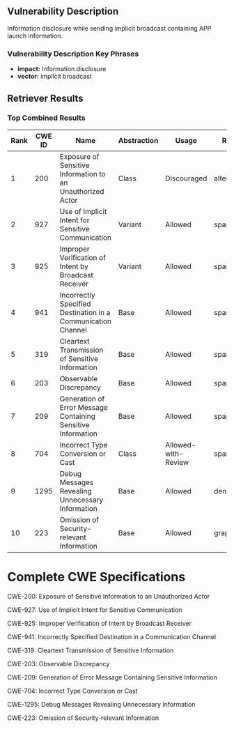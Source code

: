 ## Vulnerability Description
Information disclosure while sending implicit broadcast containing APP launch information.

### Vulnerability Description Key Phrases
- **impact:** Information disclosure
- **vector:** implicit broadcast

## Retriever Results

### Top Combined Results

| Rank | CWE ID | Name | Abstraction | Usage  | Retrievers | Individual Scores |
|------|--------|------|-------------|-------|------------|-------------------|
| 1 | 200 | Exposure of Sensitive Information to an Unauthorized Actor | Class | Discouraged | alternate_terms | 0.800 |
| 2 | 927 | Use of Implicit Intent for Sensitive Communication | Variant | Allowed | sparse | 0.026 |
| 3 | 925 | Improper Verification of Intent by Broadcast Receiver | Variant | Allowed | sparse | 0.023 |
| 4 | 941 | Incorrectly Specified Destination in a Communication Channel | Base | Allowed | sparse | 0.020 |
| 5 | 319 | Cleartext Transmission of Sensitive Information | Base | Allowed | sparse | 0.013 |
| 6 | 203 | Observable Discrepancy | Base | Allowed | sparse | 0.013 |
| 7 | 209 | Generation of Error Message Containing Sensitive Information | Base | Allowed | sparse | 0.012 |
| 8 | 704 | Incorrect Type Conversion or Cast | Class | Allowed-with-Review | sparse | 0.012 |
| 9 | 1295 | Debug Messages Revealing Unnecessary Information | Base | Allowed | dense | 0.433 |
| 10 | 223 | Omission of Security-relevant Information | Base | Allowed | graph | 0.002 |



# Complete CWE Specifications

CWE-200: Exposure of Sensitive Information to an Unauthorized Actor

CWE-927: Use of Implicit Intent for Sensitive Communication

CWE-925: Improper Verification of Intent by Broadcast Receiver

CWE-941: Incorrectly Specified Destination in a Communication Channel

CWE-319: Cleartext Transmission of Sensitive Information

CWE-203: Observable Discrepancy

CWE-209: Generation of Error Message Containing Sensitive Information

CWE-704: Incorrect Type Conversion or Cast

CWE-1295: Debug Messages Revealing Unnecessary Information

CWE-223: Omission of Security-relevant Information